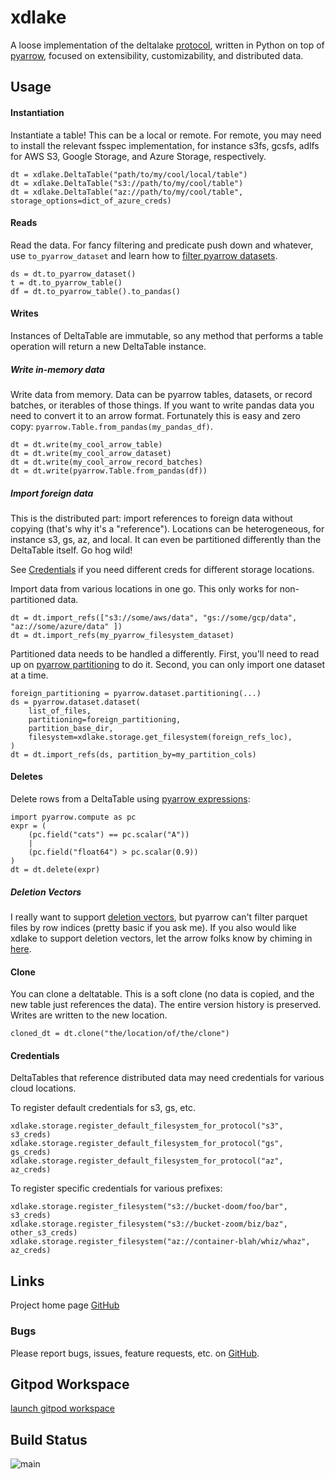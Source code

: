 # xdlake
A loose implementation of the deltalake [protocol](https://github.com/delta-io/delta/blob/master/PROTOCOL.md), written
in Python on top of [pyarrow](https://arrow.apache.org/docs/python/index.html), focused on extensibility,
customizability, and distributed data. 

## Usage

#### Instantiation

Instantiate a table! This can be a local or remote. For remote, you may need to install the relevant
fsspec implementation, for instance s3fs, gcsfs, adlfs for AWS S3, Google Storage, and Azure Storage,
respectively.

```
dt = xdlake.DeltaTable("path/to/my/cool/local/table")
dt = xdlake.DeltaTable("s3://path/to/my/cool/table")
dt = xdlake.DeltaTable("az://path/to/my/cool/table", storage_options=dict_of_azure_creds)
```

#### Reads

Read the data. For fancy filtering and predicate push down and whatever, use `to_pyarrow_dataset` and 
learn how to [filter pyarrow datasets](https://arrow.apache.org/docs/python/generated/pyarrow.dataset.Dataset.html#pyarrow.dataset.Dataset.filter).

```
ds = dt.to_pyarrow_dataset()
t = dt.to_pyarrow_table()
df = dt.to_pyarrow_table().to_pandas()
```

#### Writes

Instances of DeltaTable are immutable, so any method that performs a table operation will return a new DeltaTable instance.

##### Write in-memory data

Write data from memory. Data can be pyarrow tables, datasets, or record batches, or iterables of those things.
If you want to write pandas data you need to convert it to an arrow format. Fortunately this is easy and zero copy: `pyarrow.Table.from_pandas(my_pandas_df)`.

```
dt = dt.write(my_cool_arrow_table)
dt = dt.write(my_cool_arrow_dataset)
dt = dt.write(my_cool_arrow_record_batches)
dt = dt.write(pyarrow.Table.from_pandas(df))
```

##### Import foreign data

This is the distributed part: import references to foreign data without copying (that's why it's a "reference").
Locations can be heterogeneous, for instance s3, gs, az, and local. It can even be partitioned differently than the
DeltaTable itself. Go hog wild!

See [Credentials](#Credentials) if you need different creds for different storage locations.

Import data from various locations in one go. This only works for non-partitioned data.
```
dt = dt.import_refs(["s3://some/aws/data", "gs://some/gcp/data", "az://some/azure/data" ])
dt = dt.import_refs(my_pyarrow_filesystem_dataset)
```

Partitioned data needs to be handled a differently. First, you'll need to read up on
[pyarrow partitioning](https://arrow.apache.org/docs/python/generated/pyarrow.dataset.partitioning.html) to do it.
Second, you can only import one dataset at a time.
```
foreign_partitioning = pyarrow.dataset.partitioning(...)
ds = pyarrow.dataset.dataset(
    list_of_files,
    partitioning=foreign_partitioning,
    partition_base_dir,
    filesystem=xdlake.storage.get_filesystem(foreign_refs_loc),
)
dt = dt.import_refs(ds, partition_by=my_partition_cols)
```

#### Deletes

Delete rows from a DeltaTable using [pyarrow expressions](https://arrow.apache.org/docs/python/generated/pyarrow.dataset.Expression.html#pyarrow.dataset.Expression):
```
import pyarrow.compute as pc
expr = (
    (pc.field("cats") == pc.scalar("A"))
    |
    (pc.field("float64") > pc.scalar(0.9))
)
dt = dt.delete(expr)
```

##### Deletion Vectors

I really want to support
[deletion vectors](https://github.com/delta-io/delta/blob/master/PROTOCOL.md#deletion-vectors), but pyarrow can't
filter parquet files by row indices (pretty basic if you ask me). If you also would like xdlake to
support deletion vectors, let the arrow folks know by chiming in
[here](https://github.com/apache/arrow/issues/35301).

#### Clone

You can clone a deltatable. This is a soft clone (no data is copied, and the new table just references the data). The entire version history is preserved. Writes are written to the new location.

```
cloned_dt = dt.clone("the/location/of/the/clone")
```

#### Credentials

DeltaTables that reference distributed data may need credentials for various cloud locations.

To register default credentials for s3, gs, etc.
```
xdlake.storage.register_default_filesystem_for_protocol("s3", s3_creds)
xdlake.storage.register_default_filesystem_for_protocol("gs", gs_creds)
xdlake.storage.register_default_filesystem_for_protocol("az", az_creds)
```

To register specific credentials for various prefixes:
```
xdlake.storage.register_filesystem("s3://bucket-doom/foo/bar", s3_creds)
xdlake.storage.register_filesystem("s3://bucket-zoom/biz/baz", other_s3_creds)
xdlake.storage.register_filesystem("az://container-blah/whiz/whaz", az_creds)
```

## Links
Project home page [GitHub](https://github.com/xbrianh/xdlake)  

### Bugs
Please report bugs, issues, feature requests, etc. on [GitHub](https://github.com/xbrianh/xdlake).

## Gitpod Workspace
[launch gitpod workspace](https://gitpod.io/#https://github.com/xbrianh/xdlake)

## Build Status
![main](https://github.com/xbrianh/xdlake/actions/workflows/tox.yml/badge.svg)

